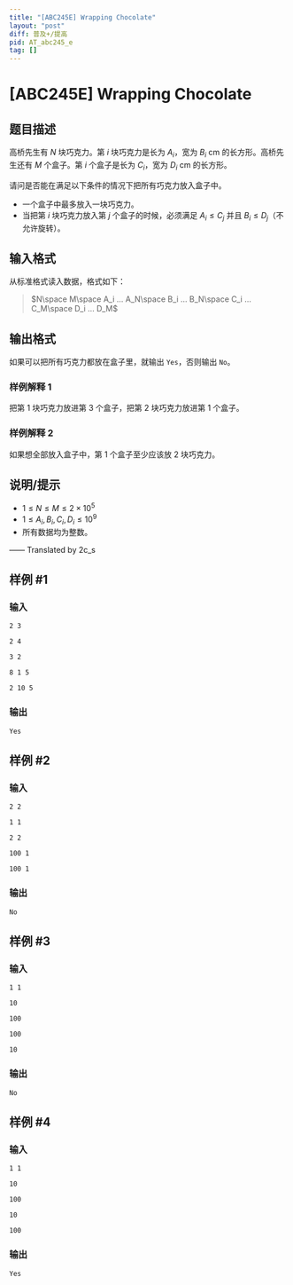 ```yaml
---
title: "[ABC245E] Wrapping Chocolate"
layout: "post"
diff: 普及+/提高
pid: AT_abc245_e
tag: []
---
```


# [ABC245E] Wrapping Chocolate

## 题目描述

高桥先生有 $N$ 块巧克力。第 $i$ 块巧克力是长为 $A_i$，宽为 $B_i$ cm 的长方形。高桥先生还有 $M$ 个盒子。第 $i$ 个盒子是长为 $C_i$，宽为 $D_i$ cm 的长方形。

请问是否能在满足以下条件的情况下把所有巧克力放入盒子中。

- 一个盒子中最多放入一块巧克力。
- 当把第 $i$ 块巧克力放入第 $j$ 个盒子的时候，必须满足 $A_i\le C_j$ 并且 $B_i\le D_j$（不允许旋转）。

## 输入格式

从标准格式读入数据，格式如下：

> $N\space M\space A_i … A_N\space B_i … B_N\space C_i … C_M\space D_i … D_M$

## 输出格式

如果可以把所有巧克力都放在盒子里，就输出 ``Yes``，否则输出 ``No``。

### 样例解释 1

把第 $1$ 块巧克力放进第 $3$ 个盒子，把第 $2$ 块巧克力放进第 $1$ 个盒子。

### 样例解释 2

如果想全部放入盒子中，第 $1$ 个盒子至少应该放 $2$ 块巧克力。

## 说明/提示

- $1\le N\le M\le 2\times 10^5$
- $1\le A_i,B_i,C_i,D_i\le 10^9$
- 所有数据均为整数。

—— Translated by 2c_s

## 样例 #1

### 输入

```
2 3
2 4
3 2
8 1 5
2 10 5
```

### 输出

```
Yes
```

## 样例 #2

### 输入

```
2 2
1 1
2 2
100 1
100 1
```

### 输出

```
No
```

## 样例 #3

### 输入

```
1 1
10
100
100
10
```

### 输出

```
No
```

## 样例 #4

### 输入

```
1 1
10
100
10
100
```

### 输出

```
Yes
```

